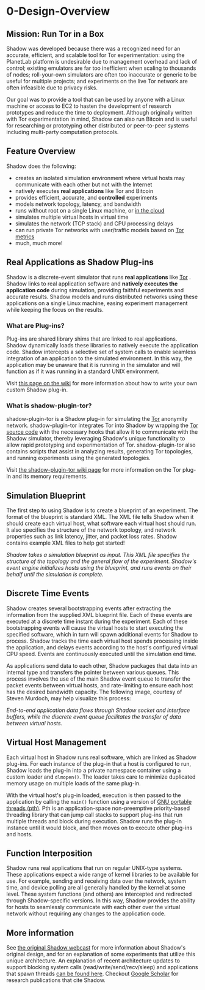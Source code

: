 # 0-Design-Overview

## Mission: Run Tor in a Box

Shadow was developed because there was a recognized need for an accurate, efficient, and scalable tool for Tor experimentation: using the PlanetLab platform is undesirable due to management overhead and lack of control; existing emulators are far too inefficient when scaling to thousands of nodes; roll-your-own simulators are often too inaccurate or generic to be useful for multiple projects; and experiments on the live Tor network are often infeasible due to privacy risks.

Our goal was to provide a tool that can be used by anyone with a Linux machine or access to EC2 to hasten the development of research prototypes and reduce the time to deployment. Although originally written with Tor experimentation in mind, Shadow can also run Bitcoin and is useful for researching or prototyping other distributed or peer-to-peer systems including multi-party computation protocols.

## Feature Overview

Shadow does the following:

* creates an isolated simulation environment where virtual hosts may communicate with each other but not with the Internet
* natively executes **real applications** like Tor and Bitcoin 
* provides efficient, accurate, and **controlled** experiments
* models network topology, latency, and bandwidth
* runs without root on a single Linux machine, or [in the cloud](https://github.com/shadow/shadow/wiki/1.4-Shadow-with-EC2)
* simulates multiple virtual hosts in virtual time
* simulates the network \(TCP stack\) and CPU processing delays
* can run private Tor networks with user/traffic models based on [Tor metrics](https://metrics.torproject.org/) 
* much, much more!

## Real Applications as Shadow Plug-ins

Shadow is a discrete-event simulator that runs **real applications** like [Tor](https://www.torproject.org/) . Shadow links to real application software and **natively executes the application code** during simulation, providing faithful experiments and accurate results. Shadow models and runs distributed networks using these applications on a single Linux machine, easing experiment management while keeping the focus on the results.

### What are Plug-ins?

Plug-ins are shared library shims that are linked to real applications. Shadow dynamically loads these libraries to natively execute the application code. Shadow intercepts a selective set of system calls to enable seamless integration of an application to the simulated environment. In this way, the application may be unaware that it is running in the simulator and will function as if it was running in a standard UNIX environment.

Visit [this page on the wiki](https://github.com/shadow/shadow/wiki/2-Simulation-Execution-and-Analysis#shadow-plug-ins) for more information about how to write your own custom Shadow plug-in.

### What is shadow-plugin-tor?

shadow-plugin-tor is a Shadow plug-in for simulating the [Tor](https://www.torproject.org/) anonymity network. shadow-plugin-tor integrates Tor into Shadow by wrapping the [Tor source code](https://gitweb.torproject.org/tor.git) with the necessary hooks that allow it to communicate with the Shadow simulator, thereby leveraging Shadow's unique functionality to allow rapid prototyping and experimentation of Tor. shadow-plugin-tor also contains scripts that assist in analyzing results, generating Tor topologies, and running experiments using the generated topologies.

Visit [the shadow-plugin-tor wiki page](https://github.com/shadow/shadow-plugin-tor/wiki) for more information on the Tor plug-in and its memory requirements.

## Simulation Blueprint

The first step to using Shadow is to create a blueprint of an experiment. The format of the blueprint is standard XML. The XML file tells Shadow when it should create each virtual host, what software each virtual host should run. It also specifies the structure of the network topology, and network properties such as link latency, jitter, and packet loss rates. Shadow contains example XML files to help get started!

_Shadow takes a simulation blueprint as input. This XML file specifies the structure of the topology and the general flow of the experiment. Shadow's event engine initializes hosts using the blueprint, and runs events on their behalf until the simulation is complete._

## Discrete Time Events

Shadow creates several bootstrapping events after extracting the information from the supplied XML blueprint file. Each of these events are executed at a discrete time instant during the experiment. Each of these bootstrapping events will cause the virtual hosts to start executing the specified software, which in turn will spawn additional events for Shadow to process. Shadow tracks the time each virtual host spends processing inside the application, and delays events according to the host's configured virtual CPU speed. Events are continuously executed until the simulation end time.

As applications send data to each other, Shadow packages that data into an internal type and transfers the pointer between various queues. This process involves the use of the main Shadow event queue to transfer the packet events between virtual hosts, and rate-limiting to ensure each host has the desired bandwidth capacity. The following image, courtesy of Steven Murdoch, may help visualize this process:

_End-to-end application data flows through Shadow socket and interface buffers, while the discrete event queue facilitates the transfer of data between virtual hosts._

## Virtual Host Management

Each virtual host in Shadow runs real software, which are linked as Shadow plug-ins. For each instance of the plug-in that a host is configured to run, Shadow loads the plug-in into a private namespace container using a custom loader and `dlmopen()`. The loader takes care to minimize duplicated memory usage on multiple loads of the same plug-in.

With the virtual host's plug-in loaded, execution is then passed to the application by calling the `main()` function using a version of [GNU portable threads \(pth\)](https://www.gnu.org/software/pth/). Pth is an application-space non-preemptive priority-based threading library that can jump call stacks to support plug-ins that run multiple threads and block during execution. Shadow runs the plug-in instance until it would block, and then moves on to execute other plug-ins and hosts.

## Function Interposition

Shadow runs real applications that run on regular UNIX-type systems. These applications expect a wide range of kernel libraries to be available for use. For example, sending and receiving data over the network, system time, and device polling are all generally handled by the kernel at some level. These system functions \(and others\) are intercepted and redirected through Shadow-specific versions. In this way, Shadow provides the ability for hosts to seamlessly communicate with each other over the virtual network without requiring any changes to the application code.

## More information

See [the original Shadow webcast](http://youtu.be/Tb7m8OdpD8A) for more information about Shadow's original design, and for an explanation of some experiments that utilize this unique architecture. An explanation of recent architecture updates to support blocking system calls \(read/write/send/recv/sleep\) and applications that spawn threads [can be found here](http://www.robgjansen.com/talks/shadowbitcoin-cset-20150810.pdf). Checkout [Google Scholar](https://scholar.google.com/scholar?oi=bibs&hl=en&cites=12341442653770148265) for research publications that cite Shadow.

